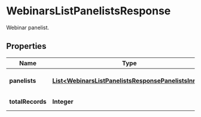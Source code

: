 

# WebinarsListPanelistsResponse

Webinar panelist.

## Properties

| Name | Type | Description | Notes |
|------------ | ------------- | ------------- | -------------|
|**panelists** | [**List&lt;WebinarsListPanelistsResponsePanelistsInner&gt;**](WebinarsListPanelistsResponsePanelistsInner.md) | List of panelist objects. |  [optional] |
|**totalRecords** | **Integer** | Total records. |  [optional] |




